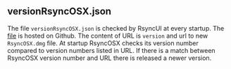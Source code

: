 
## versionRsyncOSX.json

The file `versionRsyncOSX.json` is checked by RsyncUI at every startup. The [file](https://github.com/rsyncOSX/RsyncUI/tree/main/versionRsyncOSX/versionRsyncOSX.json) is hosted on Github. The content of URL is `version` and url to new `RsyncOSX.dmg` file. At startup RsyncOSX checks its version number compared to version numbers listed in URL. If there is a match between RsyncOSX version number and URL there is released a newer version.

